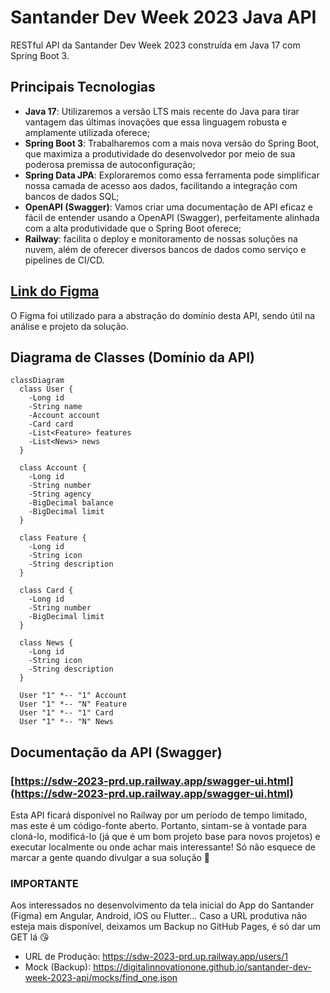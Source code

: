 # Santander Dev Week 2023 Java API

RESTful API da Santander Dev Week 2023 construída em Java 17 com Spring Boot 3.

## Principais Tecnologias
- **Java 17**: Utilizaremos a versão LTS mais recente do Java para tirar vantagem das últimas inovações que essa linguagem robusta e amplamente utilizada oferece;
- **Spring Boot 3**: Trabalharemos com a mais nova versão do Spring Boot, que maximiza a produtividade do desenvolvedor por meio de sua poderosa premissa de autoconfiguração;
- **Spring Data JPA**: Exploraremos como essa ferramenta pode simplificar nossa camada de acesso aos dados, facilitando a integração com bancos de dados SQL;
- **OpenAPI (Swagger)**: Vamos criar uma documentação de API eficaz e fácil de entender usando a OpenAPI (Swagger), perfeitamente alinhada com a alta produtividade que o Spring Boot oferece;
- **Railway**: facilita o deploy e monitoramento de nossas soluções na nuvem, além de oferecer diversos bancos de dados como serviço e pipelines de CI/CD.

## [Link do Figma](https://www.figma.com/file/0ZsjwjsYlYd3timxqMWlbj/SANTANDER---Projeto-Web%2FMobile?type=design&node-id=1421%3A432&mode=design&t=6dPQuerScEQH0zAn-1)

O Figma foi utilizado para a abstração do domínio desta API, sendo útil na análise e projeto da solução.

## Diagrama de Classes (Domínio da API)

```mermaid
classDiagram
  class User {
    -Long id
    -String name
    -Account account
    -Card card
    -List<Feature> features
    -List<News> news
  }

  class Account {
    -Long id
    -String number
    -String agency
    -BigDecimal balance
    -BigDecimal limit
  }

  class Feature {
    -Long id
    -String icon
    -String description
  }

  class Card {
    -Long id
    -String number
    -BigDecimal limit
  }

  class News {
    -Long id
    -String icon
    -String description
  }

  User "1" *-- "1" Account
  User "1" *-- "N" Feature
  User "1" *-- "1" Card
  User "1" *-- "N" News
```

## Documentação da API (Swagger)

### [https://sdw-2023-prd.up.railway.app/swagger-ui.html](https://sdw-2023-prd.up.railway.app/swagger-ui.html)

Esta API ficará disponível no Railway por um período de tempo limitado, mas este é um código-fonte aberto. Portanto, sintam-se à vontade para cloná-lo, modificá-lo (já que é um bom projeto base para novos projetos) e executar localmente ou onde achar mais interessante! Só não esquece de marcar a gente quando divulgar a sua solução 🥰

### IMPORTANTE

Aos interessados no desenvolvimento da tela inicial do App do Santander (Figma) em Angular, Android, iOS ou Flutter... Caso a URL produtiva não esteja mais disponível, deixamos um Backup no GitHub Pages, é só dar um GET lá 😘
- URL de Produção: https://sdw-2023-prd.up.railway.app/users/1
- Mock (Backup): https://digitalinnovationone.github.io/santander-dev-week-2023-api/mocks/find_one.json